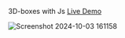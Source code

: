  3D-boxes with Js [Live Demo](https://davit2605.github.io/3D-boxes/)

 ![Screenshot 2024-10-03 161158](https://github.com/user-attachments/assets/4b33447c-6ee7-45dd-bf0f-6a760ffc65b9)
